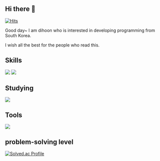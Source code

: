 <h2> Hi there 👋 </h2>

<!-- 방문자 수 -->
[![Hits](https://hits.seeyoufarm.com/api/count/incr/badge.svg?url=https%3A%2F%2Fgithub.com%2Fdihoon&count_bg=%23ADEAF0&title_bg=%2357AAF0&icon=&icon_color=%23E7E7E7&title=hits&edge_flat=false)](https://hits.seeyoufarm.com)

<!-- 소개 글  -->
Good day~ I am dihoon who is interested in developing programming from South Korea.

I wish all the best for the people who read this.

<!-- 기술 스택  -->
<h2> Skills </h2>

<!-- 사용한 언어 뱃지 -->
<div align = left>
<img src="https://img.shields.io/badge/python-3776AB?style=for-the-badge&logo=python&logoColor=white">
<img src="https://img.shields.io/badge/oracle-F80000?style=for-the-badge&logo=oracle&logoColor=white">
</div>

<h2> Studying </h2>
<div align = left>
<img src="https://img.shields.io/badge/java-007396?style=for-the-badge&logo=java&logoColor=white">
</div>

<!-- 사용 가능한 툴  -->
<h2> Tools </h2>
<div align = left>
<img src="https://img.shields.io/badge/Eclipse IDE-2C2255?style=for-the-badge&logo=Eclipse IDE&logoColor=white">  
</div>


<!-- 문제 해결 능력 (백준 티어) -->
<h2> problem-solving level </h2>


[![Solved.ac Profile](http://mazassumnida.wtf/api/mini/generate_badge?boj=dihoon)](https://solved.ac/dihoon)



<!-- 

react
<img src="https://img.shields.io/badge/react-61DAFB?style=for-the-badge&logo=react&logoColor=black">

HTML5
<img src="https://img.shields.io/badge/html5-E34F26?style=for-the-badge&logo=html5&logoColor=white">

css
<img src="https://img.shields.io/badge/css-1572B6?style=for-the-badge&logo=css3&logoColor=white">

javascript
<img src="https://img.shields.io/badge/javascript-F7DF1E?style=for-the-badge&logo=javascript&logoColor=black">

spring
<img src="https://img.shields.io/badge/spring-6DB33F?style=for-the-badge&logo=spring&logoColor=white">

linux
<img src="https://img.shields.io/badge/linux-FCC624?style=for-the-badge&logo=linux&logoColor=black">

github
<img src="https://img.shields.io/badge/github-181717?style=for-the-badge&logo=github&logoColor=white">

git
<img src="https://img.shields.io/badge/git-F05032?style=for-the-badge&logo=git&logoColor=white">

 
-->

